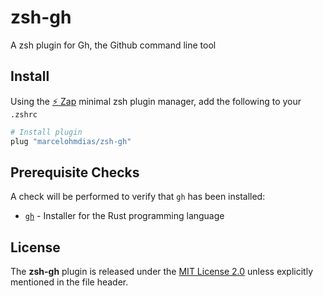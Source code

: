 # zsh-gh

A zsh plugin for Gh, the Github command line tool

## Install

Using the [:zap: Zap](https://www.zapzsh.org/) minimal zsh plugin manager, add the following to your `.zshrc`

```sh
# Install plugin
plug "marcelohmdias/zsh-gh"
```

## Prerequisite Checks

A check will be performed to verify that `gh` has been installed:

- [`gh`](https://cli.github.com/) - Installer for the Rust programming language

## License

The **zsh-gh** plugin is released under the [MIT License 2.0](https://github.com/marcelohmdias/zsh-gh/blob/main/LICENSE) unless explicitly mentioned in the file header.
